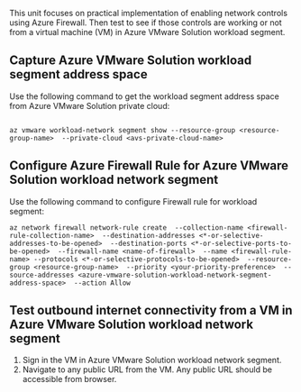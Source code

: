 ﻿This unit focuses on practical implementation of enabling network controls using Azure Firewall. Then test to see if those controls are working or not from a virtual machine (VM) in Azure VMware Solution workload segment.

## Capture Azure VMware Solution workload segment address space

Use the following command to get the workload segment address space from Azure VMware Solution private cloud:

```azurecli

az vmware workload-network segment show --resource-group <resource-group-name>  --private-cloud <avs-private-cloud-name>
```

## Configure Azure Firewall Rule for Azure VMware Solution workload network segment

Use the following command to configure Firewall rule for workload segment:

```azurecli
az network firewall network-rule create  --collection-name <firewall-rule-collection-name>  --destination-addresses <*-or-selective-addresses-to-be-opened>  --destination-ports <*-or-selective-ports-to-be-opened>  --firewall-name <name-of-firewall>  --name <firewall-rule-name> --protocols <*-or-selective-protocols-to-be-opened>  --resource-group <resource-group-name>  --priority <your-priority-preference>  --source-addresses <azure-vmware-solution-workload-network-segment-address-space>  --action Allow
```

## Test outbound internet connectivity from a VM in Azure VMware Solution workload network segment

1. Sign in the VM in Azure VMware Solution workload network segment.
1. Navigate to any public URL from the VM. Any public URL should be accessible from browser.
